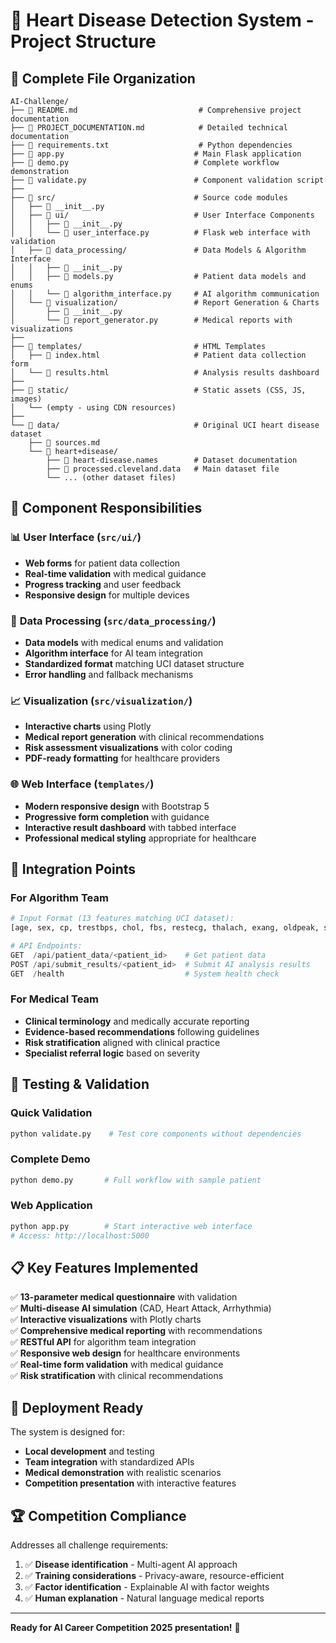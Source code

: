 # 🏥 Heart Disease Detection System - Project Structure

## 📁 Complete File Organization

```
AI-Challenge/
├── 📄 README.md                           # Comprehensive project documentation
├── 📄 PROJECT_DOCUMENTATION.md            # Detailed technical documentation
├── 📄 requirements.txt                    # Python dependencies
├── 📄 app.py                             # Main Flask application
├── 📄 demo.py                            # Complete workflow demonstration
├── 📄 validate.py                        # Component validation script
├──
├── 📁 src/                               # Source code modules
│   ├── 📄 __init__.py
│   ├── 📁 ui/                            # User Interface Components
│   │   ├── 📄 __init__.py
│   │   └── 📄 user_interface.py          # Flask web interface with validation
│   ├── 📁 data_processing/               # Data Models & Algorithm Interface
│   │   ├── 📄 __init__.py
│   │   ├── 📄 models.py                  # Patient data models and enums
│   │   └── 📄 algorithm_interface.py     # AI algorithm communication
│   └── 📁 visualization/                 # Report Generation & Charts
│       ├── 📄 __init__.py
│       └── 📄 report_generator.py        # Medical reports with visualizations
├──
├── 📁 templates/                         # HTML Templates
│   ├── 📄 index.html                     # Patient data collection form
│   └── 📄 results.html                   # Analysis results dashboard
├──
├── 📁 static/                            # Static assets (CSS, JS, images)
│   └── (empty - using CDN resources)
├──
└── 📁 data/                              # Original UCI heart disease dataset
    ├── 📄 sources.md
    └── 📁 heart+disease/
        ├── 📄 heart-disease.names        # Dataset documentation
        ├── 📄 processed.cleveland.data   # Main dataset file
        └── ... (other dataset files)
```

## 🎯 Component Responsibilities

### 📊 **User Interface** (`src/ui/`)

- **Web forms** for patient data collection
- **Real-time validation** with medical guidance
- **Progress tracking** and user feedback
- **Responsive design** for multiple devices

### 🤖 **Data Processing** (`src/data_processing/`)

- **Data models** with medical enums and validation
- **Algorithm interface** for AI team integration
- **Standardized format** matching UCI dataset structure
- **Error handling** and fallback mechanisms

### 📈 **Visualization** (`src/visualization/`)

- **Interactive charts** using Plotly
- **Medical report generation** with clinical recommendations
- **Risk assessment visualizations** with color coding
- **PDF-ready formatting** for healthcare providers

### 🌐 **Web Interface** (`templates/`)

- **Modern responsive design** with Bootstrap 5
- **Progressive form completion** with guidance
- **Interactive result dashboard** with tabbed interface
- **Professional medical styling** appropriate for healthcare

## 🔗 Integration Points

### For Algorithm Team

```python
# Input Format (13 features matching UCI dataset):
[age, sex, cp, trestbps, chol, fbs, restecg, thalach, exang, oldpeak, slope, ca, thal]

# API Endpoints:
GET  /api/patient_data/<patient_id>    # Get patient data
POST /api/submit_results/<patient_id>  # Submit AI analysis results
GET  /health                           # System health check
```

### For Medical Team

- **Clinical terminology** and medically accurate reporting
- **Evidence-based recommendations** following guidelines
- **Risk stratification** aligned with clinical practice
- **Specialist referral logic** based on severity

## 🧪 Testing & Validation

### Quick Validation

```bash
python validate.py    # Test core components without dependencies
```

### Complete Demo

```bash
python demo.py       # Full workflow with sample patient
```

### Web Application

```bash
python app.py        # Start interactive web interface
# Access: http://localhost:5000
```

## 📋 Key Features Implemented

✅ **13-parameter medical questionnaire** with validation  
✅ **Multi-disease AI simulation** (CAD, Heart Attack, Arrhythmia)  
✅ **Interactive visualizations** with Plotly charts  
✅ **Comprehensive medical reporting** with recommendations  
✅ **RESTful API** for algorithm team integration  
✅ **Responsive web design** for healthcare environments  
✅ **Real-time form validation** with medical guidance  
✅ **Risk stratification** with clinical recommendations

## 🚀 Deployment Ready

The system is designed for:

- **Local development** and testing
- **Team integration** with standardized APIs
- **Medical demonstration** with realistic scenarios
- **Competition presentation** with interactive features

## 🏆 Competition Compliance

Addresses all challenge requirements:

1. ✅ **Disease identification** - Multi-agent AI approach
2. ✅ **Training considerations** - Privacy-aware, resource-efficient
3. ✅ **Factor identification** - Explainable AI with factor weights
4. ✅ **Human explanation** - Natural language medical reports

---

**Ready for AI Career Competition 2025 presentation!** 🎉
